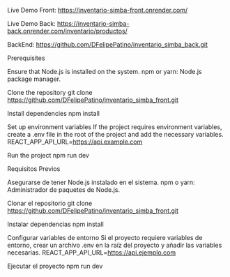 Live Demo Front: https://inventario-simba-front.onrender.com/

Live Demo Back: https://inventario-simba-back.onrender.com/inventario/productos/

BackEnd: https://github.com/DFelipePatino/inventario_simba_back.git


Prerequisites

Ensure that Node.js is installed on the system.
npm or yarn: Node.js package manager.

Clone the repository
git clone https://github.com/DFelipePatino/inventario_simba_front.git

Install dependencies
npm install

Set up environment variables
If the project requires environment variables, create a .env file in the root of the project and add the necessary variables.
REACT_APP_API_URL=https://api.example.com

Run the project
npm run dev



Requisitos Previos

Asegurarse de tener Node.js instalado en el sistema. 
npm o yarn: Administrador de paquetes de Node.js.

 Clonar el repositorio
  git clone https://github.com/DFelipePatino/inventario_simba_front.git

Instalar dependencias
npm install

Configurar variables de entorno
Si el proyecto requiere variables de entorno, crear un archivo .env en la raíz del proyecto y añadir las variables necesarias.
REACT_APP_API_URL=https://api.ejemplo.com

Ejecutar el proyecto
npm run dev


